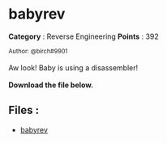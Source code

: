# babyrev

**Category** : Reverse Engineering
**Points** : 392

<small>Author: @birch#9901</small><br><br>Aw look! Baby is using a disassembler!   <br> <br> <b>Download the file below.</b>


## Files : 
 - [babyrev](./babyrev)


